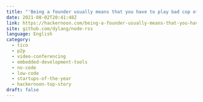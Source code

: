 ```yaml
---
title: "'Being a founder usually means that you have to play bad cop often', said Tico Founder "
date: 2021-08-02T20:41:48Z
link: https://hackernoon.com/being-a-founder-usually-means-that-you-have-to-play-bad-cop-often-said-tico-founder?source=rss&utm_medium=RSS&utm_source=news.12bit.vn
site: github.com/dylang/node-rss
language: English
category:
  - tico
  - p2p
  - video-conferencing
  - embedded-development-tools
  - no-code
  - low-code
  - startups-of-the-year
  - hackernoon-top-story
draft: false
---
```

